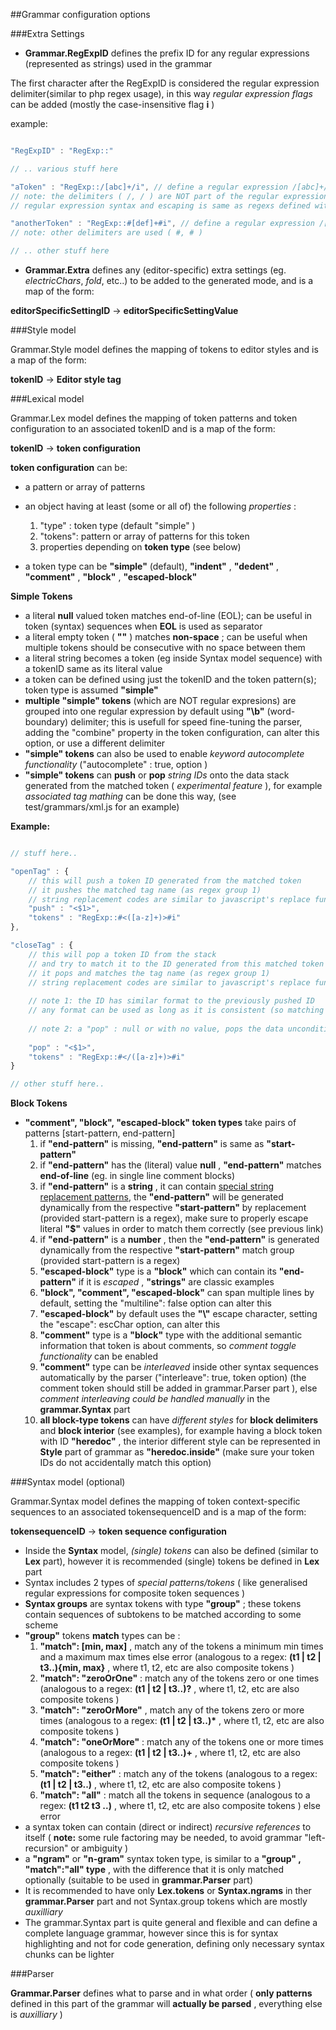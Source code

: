 ##Grammar configuration options


###Extra Settings

* **Grammar.RegExpID** defines the prefix ID for any regular expressions (represented as strings) used in the grammar

The first character after the RegExpID is considered the regular expression delimiter(similar to php regex usage), 
in this way *regular expression flags* can be added (mostly the case-insensitive flag **i** )

example:
```javascript

"RegExpID" : "RegExp::"

// .. various stuff here

"aToken" : "RegExp::/[abc]+/i", // define a regular expression /[abc]+/i, or [abc]+ with case-insensitive flag
// note: the delimiters ( /, / ) are NOT part of the regular expression
// regular expression syntax and escaping is same as regexs defined with new RegExp() object in javascript

"anotherToken" : "RegExp::#[def]+#i", // define a regular expression /[def]+/i, or [def]+ with case-insensitive flag
// note: other delimiters are used ( #, # )

// .. other stuff here

```

* **Grammar.Extra** defines any (editor-specific) extra settings (eg. *electricChars*, *fold*, etc..) to be added to the generated mode, and is a map of the form:

**editorSpecificSettingID**  -> **editorSpecificSettingValue**


###Style model

Grammar.Style model defines the mapping of tokens to editor styles and is a map of the form:

**tokenID**  -> **Editor style tag**


###Lexical model

Grammar.Lex model defines the mapping of token patterns and token configuration to an associated tokenID and is a map of the form:

**tokenID**  -> **token configuration**


**token configuration** can be:

* a pattern or array of patterns
* an object having at least (some or all of) the following *properties* :
    1. "type" : token type (default "simple" )
    2. "tokens": pattern or array of patterns for this token
    3. properties depending on **token type** (see below)

* a token type can be **"simple"** (default), **"indent"** , **"dedent"** , **"comment"** , **"block"** , **"escaped-block"**

**Simple Tokens**

* a literal **null** valued token matches end-of-line (EOL); can be useful in token (syntax) sequences when **EOL** is used as separator
* a literal empty token (  __""__  ) matches **non-space** ; can be useful when multiple tokens should be consecutive with no space between them
* a literal string becomes a token (eg inside Syntax model sequence) with a tokenID same as its literal value
* a token can be defined using just the tokenID and the token pattern(s); token type is assumed **"simple"**
* **multiple "simple" tokens** (which are NOT regular expresions) are grouped into one regular expression by default using **"\\b"** (word-boundary) delimiter; this is usefull for speed fine-tuning the parser, adding the "combine" property in the token configuration, can alter this option, or use a different delimiter
* **"simple" tokens** can also be used to enable *keyword autocomplete functionality* ("autocomplete" : true, option )
* **"simple" tokens** can **push** or **pop** *string IDs* onto the data stack generated from the matched token ( *experimental feature* ), for example *associated tag mathing* can be done this way, (see test/grammars/xml.js for an example)

**Example:**
```javascript

// stuff here..

"openTag" : {
    // this will push a token ID generated from the matched token
    // it pushes the matched tag name (as regex group 1)
    // string replacement codes are similar to javascript's replace function
    "push" : "<$1>",
    "tokens" : "RegExp::#<([a-z]+)>#i"
},

"closeTag" : {
    // this will pop a token ID from the stack
    // and try to match it to the ID generated from this matched token
    // it pops and matches the tag name (as regex group 1)
    // string replacement codes are similar to javascript's replace function
    
    // note 1: the ID has similar format to the previously pushed ID
    // any format can be used as long as it is consistent (so matching will wotk correctly)
    
    // note 2: a "pop" : null or with no value, pops the data unconditionally (can be useful sometimes)
    
    "pop" : "<$1>", 
    "tokens" : "RegExp::#</([a-z]+)>#i"
}

// other stuff here..

```

**Block Tokens**

* **"comment", "block", "escaped-block" token types** take pairs of patterns [start-pattern, end-pattern]
    1. if **"end-pattern"** is missing, **"end-pattern"** is same as **"start-pattern"**
    2. if **"end-pattern"** has the (literal) value **null** , **"end-pattern"** matches **end-of-line** (eg. in single line comment blocks)
    3. if **"end-pattern"** is a **string** , it can contain [special string replacement patterns](https://developer.mozilla.org/en-US/docs/Web/JavaScript/Reference/Global_Objects/String/replace#Specifying_a_string_as_a_parameter), the **"end-pattern"** will be generated dynamically from the respective **"start-pattern"** by replacement (provided start-pattern is a regex), make sure to properly escape literal **"$"** values in order to match them correctly (see previous link)
    4. if **"end-pattern"** is a **number** , then the **"end-pattern"** is generated dynamically from the respective **"start-pattern"** match group (provided start-pattern is a regex)
    5. **"escaped-block"** type is a **"block"** which can contain its **"end-pattern"** if it is *escaped* , **"strings"** are classic examples
    6. **"block", "comment", "escaped-block"** can span multiple lines by default, setting the "multiline": false option can alter this
    7. **"escaped-block"** by default uses the **"\\"** escape character, setting the "escape": escChar option, can alter this
    8. **"comment"** type is a **"block"** type with the additional semantic information that token is about comments, so *comment toggle functionality* can be enabled
    9. **"comment"** type can be *interleaved* inside other syntax sequences automatically by the parser ("interleave": true, token option) (the comment token should still be added in grammar.Parser part ), else *comment interleaving could be handled manually* in the **grammar.Syntax** part
    10. **all block-type tokens** can have *different styles* for **block delimiters** and **block interior** (see examples), for example having a block token with ID **"heredoc"** , the interior different style can be represented in **Style** part of grammar as **"heredoc.inside"** (make sure your token IDs do not accidentally match this option)

    
###Syntax model (optional)

Grammar.Syntax model defines the mapping of token context-specific sequences to an associated tokensequenceID and is a map of the form:

**tokensequenceID**  -> **token sequence configuration**


* Inside the **Syntax** model, *(single) tokens* can also be defined (similar to **Lex** part), however it is recommended (single) tokens be defined in **Lex** part
* Syntax includes 2 types of *special patterns/tokens* ( like generalised regular expressions for composite token sequences )
* **Syntax groups** are syntax tokens with type **"group"** ; these tokens contain sequences of subtokens to be matched according to some scheme
* **"group"** tokens **match** types can be :
    1. **"match": [min, max]** , match any of the tokens a minimum min times and a maximum max times else error (analogous to a regex: **(t1 | t2 | t3..){min, max}** , where t1, t2, etc are also composite tokens )
    2. **"match": "zeroOrOne"** :  match any of the tokens zero or one times (analogous to a regex: **(t1 | t2 | t3..)?** , where t1, t2, etc are also composite tokens )
    3. **"match": "zeroOrMore"** ,  match any of the tokens zero or more times (analogous to a regex: __(t1 | t2 | t3..)*__ , where t1, t2, etc are also composite tokens )
    4. **"match": "oneOrMore"** :  match any of the tokens one or more times (analogous to a regex: **(t1 | t2 | t3..)+** , where t1, t2, etc are also composite tokens )
    5. **"match": "either"** :  match any of the tokens (analogous to a regex: **(t1 | t2 | t3..)** , where t1, t2, etc are also composite tokens )
    6. **"match": "all"** :  match all the tokens in sequence (analogous to a regex: **(t1 t2 t3 ..)** , where t1, t2, etc are also composite tokens ) else error
* a syntax token can contain (direct or indirect) *recursive references* to itself ( **note:** some rule factoring may be needed, to avoid grammar "left-recursion" or ambiguity )
* a **"ngram"** or **"n-gram"** syntax token type, is similar to a **"group" , "match":"all" type** , with the difference that it is only matched optionally (suitable to be used in **grammar.Parser** part)
* It is recommended to have only **Lex.tokens** or **Syntax.ngrams** in ther **grammar.Parser** part and not Syntax.group tokens which are mostly *auxilliary*
* The grammar.Syntax part is quite general and flexible and can define a complete language grammar, however since this is for syntax highlighting and not for code generation, defining only necessary syntax chunks can be lighter

###Parser

**Grammar.Parser** defines what to parse and in what order ( **only patterns** defined in this part of the grammar will **actually be parsed** , everything else is *auxilliary* )

